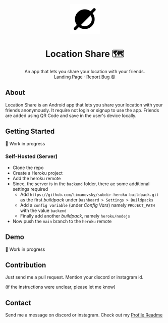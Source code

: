 <p align="center">
  <img src="https://github.com/captainayan/location-share/blob/main/logo.png?raw=true" width="96px"/>
  <h1 align="center">Location Share 🗺️</h1>
  <p align="center">
    An app that lets you share your location with your friends.
    <br />
    <a href="#">Landing Page</a>
    ·
    <a href="https://github.com/captainAyan/location-share/issues">Report Bug 😓</a>
  </p>
</p>

## About
Location Share is an Android app that lets you share your location with your friends anonymously. It require not login or signup to use the app. Friends are added using QR Code and save in the user's device locally.

## Getting Started
🚧 Work in progress

### Self-Hosted (Server)
- Clone the repo
- Create a Heroku project
- Add the heroku remote
- Since, the server is in the `backend` folder, there ae some additional settings required
    - Add `https://github.com/timanovsky/subdir-heroku-buildpack.git` as the first *buildpack* under `Dashboard > Settings > Buildpacks`
    - Add a `config variable` (under *Config Vars*) namely `PROJECT_PATH` with the value `backend`
    - Finally add another *buildpack*, namely `heroku/nodejs`
- Now push the `main` branch to the `heroku` remote

## Demo
🚧 Work in progress

## Contribution
Just send me a pull request. Mention your discord or instagram id.

(if the instructions were unclear, please let me know)

## Contact
Send me a message on discord or instagram. Check out my [Profile Readme](https://github.com/captainAyan)
